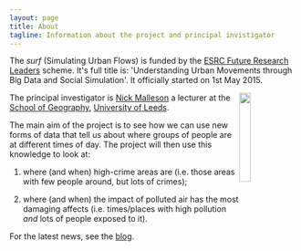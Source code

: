 ```yaml
---
layout: page
title: About
tagline: Information about the project and principal invistigator
---
```


The _surf_ (Simulating Urban Flows) is funded by the <a href="http://www.esrc.ac.uk/funding-and-guidance/funding-opportunities/15938/future-research-leaders.aspx">ESRC Future Research Leaders</a> scheme. It's full title is: 'Understanding Urban Movements through Big Data and Social Simulation'. It officially started on 1st May 2015.

<a href="http://nickmalleson.co.uk/"><img src="http://nickmalleson.co.uk/wp-content/uploads/2012/01/AAA3620_2.jpg" style="width:20%;float:right;"/></a>

The principal investigator is [Nick Malleson](http://nickmalleson.co.uk/) a lecturer at the [School of Geography](http://geog.leeds.ac.uk/), [University of Leeds](http://www.leeds.ac.uk/).

The main aim of the project is to see how we can use new forms of data that tell us about where groups of people are at different times of day. The project will then use this knowledge to look at:

 1. where (and when) high-crime areas are (i.e. those areas with few people around, but lots of crimes);
 
 2. where (and when) the impact of polluted air has the most damaging affects (i.e. times/places with high pollution _and_ lots of people exposed to it).

For the latest news, see the <a href="archive.html">blog</a>.